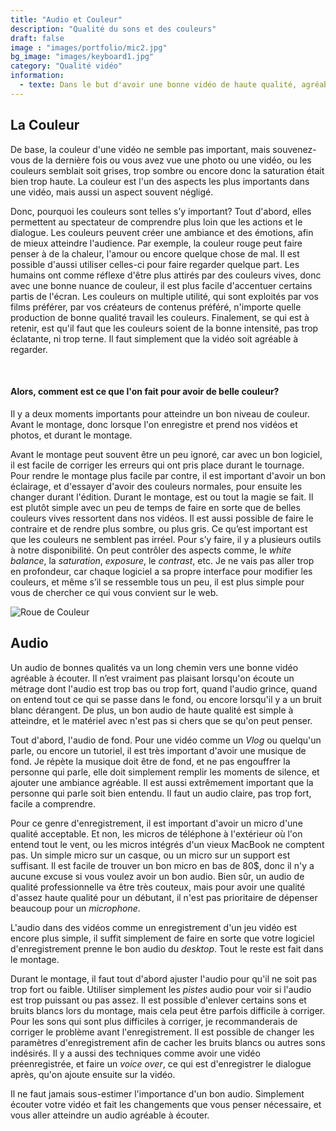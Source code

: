 ```yaml
---
title: "Audio et Couleur"
description: "Qualité du sons et des couleurs"
draft: false
image : "images/portfolio/mic2.jpg"
bg_image: "images/keyboard1.jpg"
category: "Qualité vidéo"
information:
  - texte: Dans le but d'avoir une bonne vidéo de haute qualité, agréable à écouter, qui attire les gens à écouter, il est indispensable d'avoir un audio de hautes qualités, et un visuel intéressant. C'est pourquoi il est important de passer une bonne partie du montage à se concentrer sur les couleurs et l'audio, afin d'avoir le meilleur résultat possible.
---
```


## La Couleur
De base, la couleur d'une vidéo ne semble pas important, mais souvenez-vous de la dernière fois ou vous avez vue une photo ou une vidéo, ou les couleurs semblait soit grises, trop sombre ou encore donc la saturation était bien trop haute. La couleur est l'un des aspects les plus importants dans une vidéo, mais aussi un aspect souvent négligé. 

Donc, pourquoi les couleurs sont telles s’y important? Tout d'abord, elles permettent au spectateur de comprendre plus loin que les actions et le dialogue. Les couleurs peuvent créer une ambiance et des émotions, afin de mieux atteindre l'audience. Par exemple, la couleur rouge peut faire penser à de la chaleur, l'amour ou encore quelque chose de mal. Il est possible d'aussi utiliser celles-ci pour faire regarder quelque part. Les humains ont comme réflexe d'être plus attirés par des couleurs vives, donc avec une bonne nuance de couleur, il est plus facile d'accentuer certains partis de l'écran. Les couleurs on multiple utilité, qui sont exploités par vos films préférer, par vos créateurs de contenus préféré, n'importe quelle production de bonne qualité travail les couleurs. Finalement, se qui est à retenir, est qu'il faut que les couleurs soient de la bonne intensité, pas trop éclatante, ni trop terne. Il faut simplement que la vidéo soit agréable à regarder.

<br>

#### Alors, comment est ce que l'on fait pour avoir de belle couleur?
Il y a deux moments importants pour atteindre un bon niveau de couleur. Avant le montage, donc lorsque l'on enregistre et prend nos vidéos et photos, et durant le montage.

Avant le montage peut souvent être un peu ignoré, car avec un bon logiciel, il est facile de corriger les erreurs qui ont pris place durant le tournage. Pour rendre le montage plus facile par contre, il est important d'avoir un bon éclairage, et d'essayer d'avoir des couleurs normales, pour ensuite les changer durant l'édition. Durant le montage, est ou tout la magie se fait. Il est plutôt simple avec un peu de temps de faire en sorte que de belles couleurs vives ressortent dans nos vidéos. Il est aussi possible de faire le contraire et de rendre plus sombre, ou plus gris. Ce qu’est important est que les couleurs ne semblent pas irréel. Pour s’y faire, il y a plusieurs outils à notre disponibilité. On peut contrôler des aspects comme, le *white balance*, la *saturation*, *exposure*, le *contrast*, etc. Je ne vais pas aller trop en profondeur, car chaque logiciel a sa propre interface pour modifier les couleurs, et même s’il se ressemble tous un peu, il est plus simple pour vous de chercher ce qui vous convient sur le web.  

<img src="https://blog.frame.io/wp-content/uploads/2018/05/premiere-color-grade-illustration-1260x720.png" alt="Roue de Couleur" class="secondary">

<br>

## Audio 
Un audio de bonnes qualités va un long chemin vers une bonne vidéo agréable à écouter. Il n’est vraiment pas plaisant lorsqu'on écoute un métrage dont l'audio est trop bas ou trop fort, quand l'audio grince, quand on entend tout ce qui se passe dans le fond, ou encore lorsqu'il y a un bruit blanc dérangent. De plus, un bon audio de haute qualité est simple à atteindre, et le matériel avec n'est pas si chers que se qu'on peut penser. 

Tout d'abord, l'audio de fond. Pour une vidéo comme un *Vlog* ou quelqu'un parle, ou encore un tutoriel, il est très important d'avoir une musique de fond. Je répète la musique doit être de fond, et ne pas engouffrer la personne qui parle, elle doit simplement remplir les moments de silence, et ajouter une ambiance agréable. Il est aussi extrêmement important que la personne qui parle soit bien entendu. Il faut un audio claire, pas trop fort, facile a comprendre.

Pour ce genre d'enregistrement, il est important d'avoir un micro d'une qualité acceptable. Et non, les micros de téléphone à l'extérieur où l'on entend tout le vent, ou les micros intégrés d'un vieux MacBook ne comptent pas. Un simple micro sur un casque, ou un micro sur un support est suffisant. Il est facile de trouver un bon micro en bas de 80$, donc il n'y a aucune excuse si vous voulez avoir un bon audio. Bien sûr, un audio de qualité professionnelle va être très couteux, mais pour avoir une qualité d'assez haute qualité pour un débutant, il n'est pas prioritaire de dépenser beaucoup pour un *microphone*.

L'audio dans des vidéos comme un enregistrement d'un jeu vidéo est encore plus simple, il suffit simplement de faire en sorte que votre logiciel d'enregistrement prenne le bon audio du *desktop*. Tout le reste est fait dans le montage. 

Durant le montage, il faut tout d'abord ajuster l'audio pour qu'il ne soit pas trop fort ou faible. Utiliser simplement les *pistes* audio pour voir si l'audio est trop puissant ou pas assez. Il est possible d'enlever certains sons et bruits blancs lors du montage, mais cela peut être parfois difficile à corriger. Pour les sons qui sont plus difficiles à corriger, je recommanderais de corriger le problème avant l'enregistrement. Il est possible de changer les paramètres d'enregistrement afin de cacher les bruits blancs ou autres sons indésirés. Il y a aussi des techniques comme avoir une vidéo préenregistrée, et faire un *voice over*, ce qui est d'enregistrer le dialogue après, qu'on ajoute ensuite sur la vidéo.

Il ne faut jamais sous-estimer l'importance d'un bon audio. Simplement écouter votre vidéo et fait les changements que vous penser nécessaire, et vous aller atteindre un audio agréable à écouter.

 
